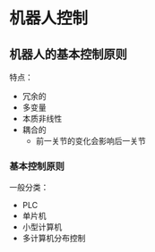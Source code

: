 # 机器人控制

## 机器人的基本控制原则

特点：

- 冗余的
- 多变量
- 本质非线性
- 耦合的
    - 前一关节的变化会影响后一关节

### 基本控制原则

一般分类：

- PLC
- 单片机
- 小型计算机
- 多计算机分布控制